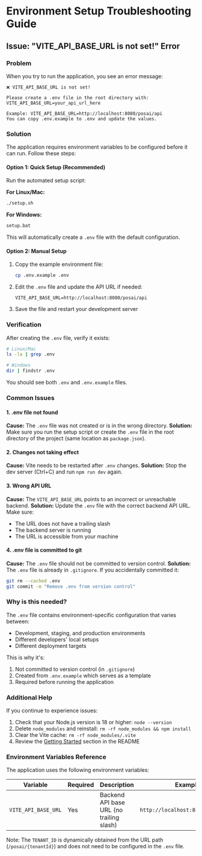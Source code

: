 # Environment Setup Troubleshooting Guide

## Issue: "VITE_API_BASE_URL is not set!" Error

### Problem
When you try to run the application, you see an error message:
```
❌ VITE_API_BASE_URL is not set!

Please create a .env file in the root directory with:
VITE_API_BASE_URL=your_api_url_here

Example: VITE_API_BASE_URL=http://localhost:8080/posai/api
You can copy .env.example to .env and update the values.
```

### Solution

The application requires environment variables to be configured before it can run. Follow these steps:

#### Option 1: Quick Setup (Recommended)

Run the automated setup script:

**For Linux/Mac:**
```bash
./setup.sh
```

**For Windows:**
```bash
setup.bat
```

This will automatically create a `.env` file with the default configuration.

#### Option 2: Manual Setup

1. Copy the example environment file:
   ```bash
   cp .env.example .env
   ```

2. Edit the `.env` file and update the API URL if needed:
   ```env
   VITE_API_BASE_URL=http://localhost:8080/posai/api
   ```

3. Save the file and restart your development server

### Verification

After creating the `.env` file, verify it exists:

```bash
# Linux/Mac
ls -la | grep .env

# Windows
dir | findstr .env
```

You should see both `.env` and `.env.example` files.

### Common Issues

#### 1. .env file not found
**Cause:** The `.env` file was not created or is in the wrong directory.
**Solution:** Make sure you run the setup script or create the `.env` file in the root directory of the project (same location as `package.json`).

#### 2. Changes not taking effect
**Cause:** Vite needs to be restarted after `.env` changes.
**Solution:** Stop the dev server (Ctrl+C) and run `npm run dev` again.

#### 3. Wrong API URL
**Cause:** The `VITE_API_BASE_URL` points to an incorrect or unreachable backend.
**Solution:** Update the `.env` file with the correct backend API URL. Make sure:
- The URL does not have a trailing slash
- The backend server is running
- The URL is accessible from your machine

#### 4. .env file is committed to git
**Cause:** The `.env` file should not be committed to version control.
**Solution:** The `.env` file is already in `.gitignore`. If you accidentally committed it:
```bash
git rm --cached .env
git commit -m "Remove .env from version control"
```

### Why is this needed?

The `.env` file contains environment-specific configuration that varies between:
- Development, staging, and production environments
- Different developers' local setups
- Different deployment targets

This is why it's:
1. Not committed to version control (in `.gitignore`)
2. Created from `.env.example` which serves as a template
3. Required before running the application

### Additional Help

If you continue to experience issues:
1. Check that your Node.js version is 18 or higher: `node --version`
2. Delete `node_modules` and reinstall: `rm -rf node_modules && npm install`
3. Clear the Vite cache: `rm -rf node_modules/.vite`
4. Review the [Getting Started](./README.md#getting-started) section in the README

### Environment Variables Reference

The application uses the following environment variables:

| Variable | Required | Description | Example |
|----------|----------|-------------|---------|
| `VITE_API_BASE_URL` | Yes | Backend API base URL (no trailing slash) | `http://localhost:8080/posai/api` |

Note: The `TENANT_ID` is dynamically obtained from the URL path (`/posai/{tenantId}`) and does not need to be configured in the `.env` file.
